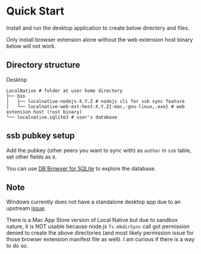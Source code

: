 # Quick Start

Install and run the desktop application to create below directory and files.

Only install browser extension alone without the web extension host binary below will not work.

## Directory structure
Desktop
```
LocalNative # folder at user home directory
├── bin
│   ├── localnative-nodejs-X.Y.Z # nodejs cli for ssb sync feature
│   └── localnative-web-ext-host-X.Y.Z{-mac,-gnu-linux,.exe} # web extension host (rust binary)
└── localnative.sqlite3 # user's database
```

## ssb pubkey setup
Add the pubkey (other peers you want to sync with) as `author` in `ssb` table, set other fields as `0`.

You can use [DB Browser for SQLite](http://sqlitebrowser.org/) to explore the database.

## Note
Windows currently does not have a standalone desktop app due to an upstream [issue](https://github.com/neon-bindings/neon/issues/357).

There is a Mac App Store version of Local Native but due to sandbox nature, it is NOT usable because node.js `fs.mkdirSync` call got permission denied to create the above directories (and most likely permission issue for those browser extension manifest file as well). I am curious if there is a way to do so.
